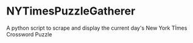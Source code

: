 # NYTimesPuzzleGatherer
A python script to scrape and display the current day's New York Tİmes Crossword Puzzle
